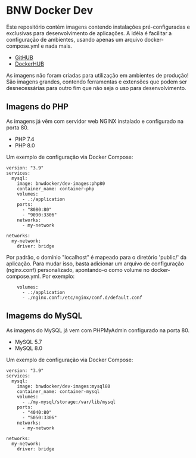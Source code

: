 # BNW Docker Dev

Este repositório contém imagens contendo instalações pré-configuradas e exclusivas para desenvolvimento de aplicações. A idéia é facilitar a configuração de ambientes, usando apenas um arquivo docker-compose.yml e nada mais.

- [GitHUB](https://github.com/bueno-networks/docker-dev)
- [DockerHUB](https://hub.docker.com/repository/docker/bnwdocker/dev-images)

As imagens não foram criadas para utilização em ambientes de produção! São imagens grandes, contendo ferramentas e extensões que podem ser desnecessárias para outro fim que não seja o uso para desenvolvimento.

## Imagens do PHP

As imagens já vêm com servidor web NGINX instalado e configurado na porta 80.

- PHP 7.4
- PHP 8.0

Um exemplo de configuração via Docker Compose:

```
version: "3.9"
services:
  mysql:
    image: bnwdocker/dev-images:php80
    container_name: container-php
    volumes:
      - .:/application
    ports:
      - "8080:80"
      - "9090:3306"
    networks:
      - my-network

networks:
  my-network:
    driver: bridge
```

Por padrão, o domínio "localhost" é mapeado para o diretório 'public/' da aplicação.
Para mudar isso, basta adicionar um arquivo de configuração (nginx.conf) personalizado,
apontando-o como volume no docker-compose.yml. Por exemplo:

```
    volumes:
      - .:/application
      - ./nginx.conf:/etc/nginx/conf.d/default.conf
```

## Imagems do MySQL

As imagens do MySQL já vem com PHPMyAdmin configurado na porta 80.

- MySQL 5.7
- MySQL 8.0

Um exemplo de configuração via Docker Compose:

```
version: "3.9"
services:
  mysql:
    image: bnwdocker/dev-images:mysql80
    container_name: container-mysql
    volumes:
      - ./my-mysql/storage:/var/lib/mysql
    ports:
      - "4040:80"
      - "5050:3306"
    networks:
      - my-network

networks:
  my-network:
    driver: bridge
```

